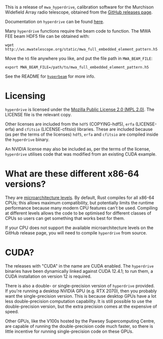 This is a release of `mwa_hyperdrive`, calibration software for the Murchison
Widefield Array radio telescope, obtained from the [GitHub releases
page](https://github.com/MWATelescope/mwa_hyperdrive/releases).

Documentation on `hyperdrive` can be found
[here](https://mwatelescope.github.io/mwa_hyperdrive/index.html).

Many `hyperdrive` functions require the beam code to function. The MWA
FEE beam HDF5 file can be obtained with:

  `wget http://ws.mwatelescope.org/static/mwa_full_embedded_element_pattern.h5`

Move the `h5` file anywhere you like, and put the file path in `MWA_BEAM_FILE`:

  `export MWA_BEAM_FILE=/path/to/mwa_full_embedded_element_pattern.h5`

See the README for [`hyperbeam`](https://github.com/MWATelescope/mwa_hyperbeam)
for more info.

# Licensing

`hyperdrive` is licensed under the [Mozilla Public License 2.0 (MPL
2.0)](https://www.mozilla.org/en-US/MPL/2.0/). The LICENSE file is the relevant
copy.

Other licenses are included from the `hdf5` (COPYING-hdf5), `erfa`
(LICENSE-erfa) and `cfitsio` (LICENSE-cfitsio) libraries. These are included
because (as per the terms of the licenses) `hdf5`, `erfa` and `cfitsio` are
compiled inside the `hyperdrive` binary.

An NVIDIA license may also be included as, per the terms of the license,
`hyperdrive` utilises code that was modified from an existing CUDA example.

# What are these different x86-64 versions?

They are [microarchitecture
levels](https://en.wikipedia.org/wiki/X86-64#Microarchitecture_levels). By
default, Rust compiles for all x86-64 CPUs; this allows maximum compatibility,
but potentially limits the runtime performance because many modern CPU features
can't be used. Compiling at different levels allows the code to be optimised for
different classes of CPUs so users can get something that works best for them.

If your CPU does not support the available microarchitecture levels on the
GitHub release page, you will need to compile `hyperdrive` from source.

# CUDA?

The releases with "CUDA" in the name are CUDA enabled. The `hyperdrive` binaries
have been dynamically linked against CUDA 12.4.1; to run them, a CUDA
installation on version 12 is required.

There is also a double- or single-precision version of `hyperdrive` provided. If
you're running a desktop NVIDIA GPU (e.g. RTX 2070), then you probably want the
single-precision version. This is because desktop GPUs have a lot less
double-precision computation capability. It is still possible to use the
double-precision version, but the extra precision comes at the expensive of
speed.

Other GPUs, like the V100s hosted by the Pawsey Supercomputing Centre, are
capable of running the double-precision code much faster, so there is little
incentive for running single-precision code on these GPUs.
